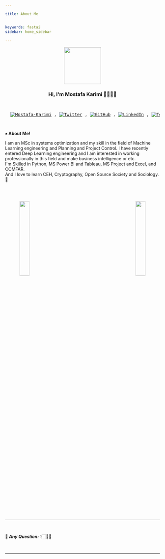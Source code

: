 ```yaml
---

title: About Me


keywords: fastai
sidebar: home_sidebar

---
```



<p align="center">
  <a href="https://mkarimi21.ir/">
    <img src='https://avataaars.io/?avatarStyle=Circle&topType=ShortHairShortWaved&accessoriesType=Prescription02&hairColor=Black&facialHairType=BeardLight&facialHairColor=Black&clotheType=Hoodie&clotheColor=Black&eyeType=Wink&eyebrowType=Default&mouthType=Smile&skinColor=Light' width="120" height="120">
  </a>
</p>
<h3 align="center">Hi, I'm Mostafa Karimi ✌🏻👋🏻</h3> 

<br>

<pre align="center">
  <a href="https://www.mkarimi21.ir/" target="_blank"><img alt="Mostafa-Karimi" src='https://img.shields.io/badge/Mostafa-Karimi-14354C?style=for-the-badge&logoColor=white' /></a> , <a href="https://twitter.com/mkarimi21" target="_blank"><img alt="Twitter" src="https://img.shields.io/badge/twitter-%230077B5.svg?&style=for-the-badge&logo=twitter&logoColor=white" /></a> , <a href="https://github.com/mkarimi21" target="_blank"><img alt='GitHub' src='https://img.shields.io/badge/github-14354C?style=for-the-badge&logo=github&logoColor=white' /></a> , <a href="https://www.linkedin.com/in/mkarimi21" target="_blank"><img alt="LinkedIn" src="https://img.shields.io/badge/linkedin-%230077B5.svg?&style=for-the-badge&logo=linkedin&logoColor=white" /></a> , <a href="https://www.t.me/mkarimi21" target="_blank"><img alt="Telegram" src="https://img.shields.io/badge/Telegram-14354C?&style=for-the-badge&logo=telegram&logoColor=white" /></a> , <a href="mailto:mkarimi21@hotmail.com" target="_blank"><img alt="OutLouk" src="https://img.shields.io/badge/Outlouk-%230077B5.svg?&style=for-the-badge&logo=gmail&logoColor=white" /></a></pre>

<br>

<b>♠️ About Me! </b>


<p class="text-justify" align="left">

I am an MSc in systems optimization and my skill in the field of Machine Learning engineering and Planning and Project Control. I have recently entered Deep Learning engineering and I am interested in working professionally in this field and make business intelligence or etc.
<br>
I'm Skilled in Python, MS Power BI and Tableau, MS Project and Excel, and COMFAR.
<br>
And I love to learn CEH, Cryptography, Open Source Society and Sociology. 🙂
</p>

<br>
<br>

<pre align='center'><a href="https://metrics.lecoq.io/about/mkarimi21"><img src="https://raw.github.com/MKarimi21/MKarimi21/master/metrics-leftside.svg" align="left" width="25%" /></a><a href="https://metrics.lecoq.io/about/mkarimi21"><img src="https://raw.github.com/MKarimi21/MKarimi21/master/metrics-rightside.svg" align="right" width="25%" /></a></pre>

<br>
<br>



____

<br>

<b>📌<i> Any Question: </i></b> 👇🏻🤟🏻 

<br>


<script src="https://utteranc.es/client.js"
        repo="mkarimi21/datamining_tutorial"
        issue-term="pathname"
        label="Comment"
        theme="github-dark"
        crossorigin="anonymous"
        async>
</script>




____


